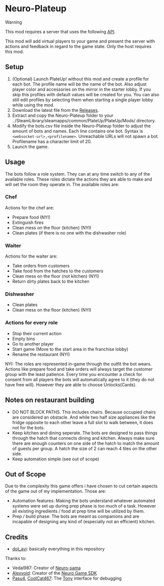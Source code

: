 # Neuro-Plateup

> [!Warning]
> This mod requires a server that uses the following [API](https://github.com/VedalAI/neuro-game-sdk).

This mod will add virtual players to your game and present the server with actions and feedback in regard to the game state. Only the host requires this mod.


## Setup

1. (Optional) Launch PlateUp! without this mod and create a profile for each bot. The profile name will be the name of the bot. Also adjust player color and accessories on the mirror in the starter lobby. If you skip this profiles with default values will be created for you. You can also still edit profiles by selecting them when starting a single player lobby while using the mod.
2. Download the latest file from the [Releases](https://github.com/Aviana/Neuro-Plateup/releases).
3. Extract and copy the Neuro-Plateup folder to your ../SteamLibrary/steamapps/common/PlateUp/PlateUp/Mods/ directory.
4. Modify the bots.csv file inside the Neuro-Plateup folder to adjust the amount of bots and names. Each line contains one bot. Syntax is `<websocket-url>,<profilename>`. Unreachable URLs will not spawn a bot. Profilename has a character limit of 20.
5. Launch the game.

## Usage

The bots follow a role system. They can at any time switch to any of the available roles. These roles dictate the actions they are able to make and will set the room they operate in.
The available roles are:

### Chef
Actions for the chef are:
- Prepare food (NYI)
- Extinguish fires
- Clean mess on the floor (kitchen) (NYI)
- Clean plates (if there is no one with the dishwasher role)

### Waiter
Actions for the waiter are:
- Take orders from customers
- Take food from the hatches to the customers
- Clean mess on the floor (not kitchen) (NYI)
- Return dirty plates back to the kitchen

### Dishwasher
- Clean plates
- Clean mess on the floor (kitchen) (NYI)

### Actions for every role
- Stop their current action
- Empty bins
- Go to another player
- Start game (Move to the start area in the franchise lobby)
- Rename the restaurant (NYI)

NYI: The roles are represented in-game through the outfit the bot wears.
Actions like prepare food and take orders will always target the customer group with the least patience.
Every time you encounter a check for consent from all players the bots will automatically agree to it (they do not have free will). However they are able to choose Unlocks(Cards).

## Notes on restaurant building

- DO NOT BLOCK PATHS. This includes chairs. Because occupied chairs are considered an obstacle. And while two half size appliances like the fridge opposite to each other leave a full slot to walk between, it does not for the bots.
- Keep kitchen and dining seperate. The bots are designed to pass things through the hatch that connects dining and kitchen. Always make sure there are enough counters on one side of the hatch to match the amount of guests per group. A hatch the size of 2 can reach 4 tiles on the other side.
- Keep automation simple (see out of scope)

## Out of Scope

Due to the complexity this game offers i have chosen to cut certain aspects of the game out of my implementation.
Those are:
- Automation features: Making the bots understand whatever automated systems were set up during prep phase is too much of a task. However all existing ingredients / food at prep time will be utilized by them.
- Prep / build phase: The bots are meant as companions and are incapable of designing any kind of (especially not an efficient) kitchen.

## Credits

- [dot_avi](https://github.com/Aviana): basically everything in this repository

Thanks to:
- Vedal987: Creator of [Neuro-sama](https://www.twitch.tv/vedal987)
- [Alexvoid](https://github.com/Alexejhero): Creator of the [Neuro Game SDK](https://github.com/VedalAI/neuro-game-sdk)
- [Pasu4](https://github.com/Pasu4), [CoolCat467](https://github.com/CoolCat467): The [Tony](https://github.com/Pasu4/neuro-api-tony) interface for debugging

